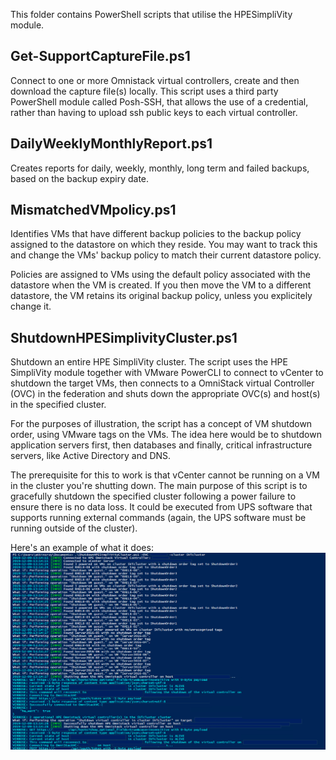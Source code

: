 This folder contains PowerShell scripts that utilise the HPESimpliVity module.

## Get-SupportCaptureFile.ps1

Connect to one or more Omnistack virtual controllers, create and then download the capture file(s) locally. This script uses a third party PowerShell module called Posh-SSH, that allows the use of a credential, rather than having to upload ssh public keys to each virtual controller. 

## DailyWeeklyMonthlyReport.ps1

Creates reports for daily, weekly, monthly, long term and failed backups, based on the backup expiry date.

## MismatchedVMpolicy.ps1

Identifies VMs that have different backup policies to the backup policy assigned to the datastore on which they reside. You may want to track this and change the VMs' backup policy to match their current datastore policy.

Policies are assigned to VMs using the default policy associated with the datastore when the VM is created. If you then move the VM to a different datastore, the VM retains its original backup policy, unless you explicitely change it.  

## ShutdownHPESimplivityCluster.ps1

Shutdown an entire HPE SimpliVity cluster. The script uses the HPE SimpliVity module together with VMware PowerCLI to connect to vCenter to shutdown the target VMs, then connects to a OmniStack virtual Controller (OVC) in the federation and shuts down the appropriate OVC(s) and  host(s) in the specified cluster.

For the purposes of illustration, the script has a concept of VM shutdown order, using VMware tags on the VMs. The idea here would be to shutdown application servers first, then databases and finally, critical infrastructure servers, like Active Directory and DNS.

The prerequisite for this to work is that vCenter cannot be running on a VM in the cluster you're shutting down. The main purpose of this script is to gracefully shutdown the specified cluster following a power failure to ensure there is no data loss. It could be executed from UPS software that supports running external commands (again, the UPS software must be running outside of the cluster). 

Here's an example of what it does:
![This is what the script looks like](/Media/Image%20037.png)
